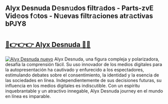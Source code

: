 ## Alyx Desnuda D𝚎sn𝚞dos filtr𝚊dos - Parts-zvE Vid𝚎os f𝚘tos - N𝚞evas filtr𝚊ciones atr𝚊ctivas bPJY8

# <h2><a href="http://mb24d4.tromn.icu/?c=Alyx+Desnuda">🔗👉👉👉 Alyx Desnuda 🔗🔗</a></h2>

[![Alyx Desnuda nuevo](https://i.imgur.com/pEAQMta.gif)](http://mb24d4.tromn.icu/?c=Alyx+Desnuda)
Alyx Desnuda, una figura compleja y polarizadora, desafía la comprensión fácil. Su uso innovador de los medios digitales para la autopresentación ha cautivado y enfurecido a los espectadores, estimulando debates sobre el consentimiento, la identidad y la esencia de las sociedades en línea. Independientemente de sus decisiones futuras, su influencia en los medios digitales es indiscutible. Con un espíritu inquebrantable y un atractivo innegable, Alyx Desnuda journey en el mundo en línea es imparable.
